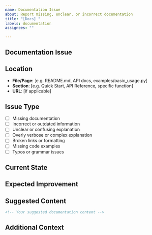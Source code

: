 ```yaml
---
name: Documentation Issue
about: Report missing, unclear, or incorrect documentation
title: "[Docs] "
labels: documentation
assignees: ""

---
```


## Documentation Issue
<!-- Describe what documentation needs to be added, updated, or fixed -->

## Location
<!-- Where is this documentation issue? -->
- **File/Page**: [e.g. README.md, API docs, examples/basic_usage.py]
- **Section**: [e.g. Quick Start, API Reference, specific function]
- **URL**: [if applicable]

## Issue Type
<!-- Check the type that best describes this issue -->
- [ ] Missing documentation
- [ ] Incorrect or outdated information
- [ ] Unclear or confusing explanation
- [ ] Overly verbose or complex explanation
- [ ] Broken links or formatting
- [ ] Missing code examples
- [ ] Typos or grammar issues

## Current State
<!-- What does the current documentation say (if anything)? -->
<!-- You can quote the problematic text or describe what's missing -->

## Expected Improvement
<!-- What should the documentation say instead? -->
<!-- How would you improve the clarity or completeness? -->

## Suggested Content
<!-- If you have specific suggestions for the documentation content, include them here -->
```markdown
<!-- Your suggested documentation content -->
```

## Additional Context
<!-- Any other context that would help us improve the documentation -->
<!-- Are there related examples, tutorials, or external resources we should reference? -->